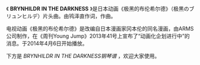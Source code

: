 

《 **BRYNHILDR IN THE DARKNESS** 》是日本动画《极黑的布伦希尔德》（极黒のブリュンヒルデ）片头曲。由鸨泽直作词，作曲。

电视动画《极黑的布伦希尔德》是改编自日本漫画家冈本伦的同名漫画，由ARMS公司制作，在《周刊Young
Jump》2013年41号上宣布了“动画化企划进行中”的消息。于2014年4月6日开始播放。

下方是 _BRYNHILDR IN THE DARKNESS钢琴谱_ ，欢迎大家使用。

